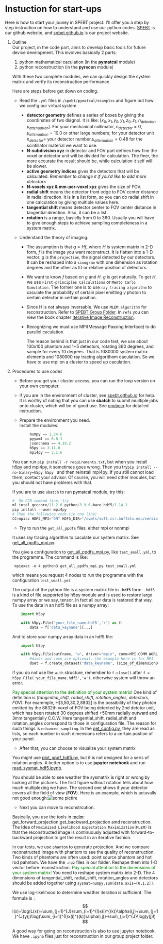 # Instuction for start-ups


Here is how to start your jouney in SPEBT project. I'll offer you a step by step instruction on how to understand and use our python codes. [SPEBT](https://github.com/spebt) is our github website, and [spbet.github.io](https://spebt.github.io) is our project website.


1. Outline    
    Our project, in the code part, aims to develop basic tools for future device development. This involves basically 2 parts: 

    1. python mathematical caculation (in the __pymatcal__ module)
    2. python reconstruction (in the __pyrecon__ module) 

    With these two complete modules, we can quickly design the system matrix and verify its reconstruction performance.
    

    Here are steps before get down on coding.
    
    - Read the `.yml` files in `/spebt/pymatcal/examples` and figure out how we config our virtual system. 
      * **detector geometry** defines a series of boxes by giving the coordinates of two diagnol. It is like: $[x_0,x_1,y_0,y_1,z_0,z_1,n_{detector},\mu_{attenuation}]$. For your mechanical collimator, $n_{detector}=0,\mu_{attenuation}=10.0$ or other large numbers; for your detector unit $n_
{detector}=$ your detector number,$\mu_
{attenuation}=0.48$ for the scintillator material we want to use.   
      * **N-subdivision xyz** in detector and FOV part defines how fine the voxel or detector unit will be divided for calculation. The finer, the more accurate the result should be, while calculation it self will be slower. 
      * **active geometry indices** gives the detectors that will be calculated. *Remember to change it if you'd like to add more detectors*    
      * **N-voxels xyz & mm-per-voxel xyz** gives the size of FOV.
      * **radial shift** means the detector front edge to FOV center distance in radial direction. It is in a list form, so you can do radial shift in one calculation by giving multiple values here.
      * **tangential shift** means detector center to FOV center distance in tangential direction. Also, it can be a list.
      *  **rotation** is a range, basiclly from 0 to 360. Usually you will have to give enough steps to achieve sampling completeness in a system matrix.

     - Understand the theory of imaging. 
        - The assumption is that $g=Hf$, where $H$ is system matrix in 2-D form, $f$ is the image you want reconstruct. It is flatten into a 1-D vector. $g$ is the `projection`, the signal detected by our detectors. It can be reshaped into a `sinogram` with one dimension as rotation degrees and the other as ID or relative position of detectors.
        - We want to know $f$ based on $g$ and $H$. $g$ is got naturally. To get $H$, we use `First-principles Calculations` or `Mento Carlo Simulation`. The former one is to use `ray tracing algorithm` to caculate the probability of certain pixel emitting $\gamma$ photon to certain detector in certain position.
        - Since H is not always inversable. We use `MLEM algorithm` for reconstruction. Refer to [SPEBT Group Folder](https://buffalo.app.box.com/s/8igfmj3s0k3k2sye6y2szqkh5tf1kaj8). In `refs` you can view the book chapter [Iterative Image Reconstruction](https://buffalo.app.box.com/s/8igfmj3s0k3k2sye6y2szqkh5tf1kaj8/file/1095150674546).

        -  Recognizing we must use MPI(Message Passing Interface) to do parallel caculation.  
     
             The reason behind is that just in our code test, we use about 100x100 phantom and 1~5 detectors, rotating 360 degrees, and sample for every 10 degrees. That is 1080000 system matrix elements and 1080000 ray tracing algorithom caculation. So we have to use mpi on a cluster to speed up caculation.

1.  Procedures to use codes
    - Before you get your cluster access, you can run the loop version on your own computer.

    - If you are in the environment of cluster, see [spebt.github.io](https://spebt.github.io) for help.   
        It is worthy of noting that you can use __sbatch__ to submit muiltiple jobs onto cluster, which will be of good use. See [onubccr](https://github.com/spebt/onubccr) for detailed instruction.

    - Prepare the environment you need.   
     Install the modules:    
    ```     python   
            numpy == 1.24.6     
            pyyaml == 6.0.1   
            jsonchema == 4.19.2  
            h5py == 3.11.0     
            mpi4py == 3.1.6      
    ```
    You can run `pip install -r requirements.txt`, but when you install h5py and mpi4py, it sometimes goes wrong. Then you try`pip install --no-binary=h5py h5py `  and then reinstall mpi4py. If you still cannot load them, contact your advisor. Of course, you will need other modules, but you should not have problems with that.    

    If you are to use `sbatch` to run pymatcal module, try this:

    ```Python
    #  On CCR comand line, try
    ml intel gcccore/11.2.0 python/3.9.6-bare hdf5/1.14.1
    pip install --user mpi4py
    # Then the following code (in one line)
    CC=mpicc HDF5_MPI="ON" HDF5_DIR="/cvmfs/soft.ccr.buffalo.edu/versions/2023.01/easybuild/software/avx512/MPI/intel/2022.0.1/impi/2021.5.0/hdf5/1.14.1" pip install --user --no-binary=h5py h5py  
    ```

    - Try to run the `get_all_ppdfs` files, either mpi or nonmpi
  
    It uses ray tracing algorithm to caculate our system matrix.
    See [get_all_ppdfs_mpi.py](/../examples/get_all_ppdfs_mpi.py).

    You give a configuration to [get_all_ppdfs_mpi.py](/../examples/get_all_ppdfs_mpi), like `test_small.yml`, to the programme. The command is like:

         mpiexec -n 4 python3 get_all_ppdfs_mpi.py test_small.yml

    which means you request 4 nodes to run the programme with the configuration `test_small.yml`

    The output of the python file is a system matrix file in __`.hdf5`__ form. `.hdf5` is a kind of file supported by h5py module and is used to restore large numpy array or we say, tensor. In fact all our data is restored that way. To use the data in an hdf5 file as a numpy array:
    ```python
        import h5py

        with h5py.File('your_file_name.hdf5','r') as f:
            data = f['data_keyname'][...]
    ```
    And to store your numpy array data in an hdf5 file:
    ```python
        import h5py

        with h5py.File(outFname, "w", driver="mpio", comm=MPI.COMM_WORLD) as f:
            #diver and comm are optional, the example here is for MPI
            dset = f.create_dataset("data_keyname", (size_of_dimension0,size_of_dimension1,size_of_dimension2), dtype = np.float64)
    ``` 
    If you do not use the `with` structure, remember to `f.close()` after `f = h5py.File('your_file_name.hdf5','w')`, otherwise system will throw an error.

    <span style="color:green">Pay special attention to the definition of your system matrix!</span> One kind of definition is *(tangential_shift, radial_shift, rotation_angles, detectors, FOV)*. For exammple, H[3,50,30,2,8832] is the possibility of the$\gamma$ photon emitted by the 8832th voxel of FOV being detected by 2nd detctor unit, which has been rotated 30 degrees shifted +50mm radially outward and 3mm tangentially C.C.W. Here tangential_shift, radial_shift and rotation_angles correspond to those in configuration file. The reason for such things is `enhanced sampling`. In the [get_config.py](spebt/pymatcal/pymatcal/get_config.py), they are read as lists, so each number in such dimensions refers to a certain postion of your panel.

    - After that, you can choose to visualize your system matrix

    You might use [plot_ppdf_hdf5.py](../examples/plot_ppdf_hdf5.py), but it is not designed for a seris of rotation angles. A better option is to use __jupyter notebook__ and run [read_sysmat_hdf5.ipynb](../examples/read_sysmat_hdf5.ipynb). 

    You should be able to see weather the sysmatrix is right or wrong by looking at the pictures. The first figure without rotation tells about how much multiplexing we have. The second one shows if your detector covers all the field of view (__FOV__). Here is an example, which is actuvally not good enough:![some pictire](./mdfiles/certain_sysmat.png)

    - Next you can move to reconstrcution.      
    
    Basically, you use the tools in [melm](spebt/pyrecon/pyrecon/mlem): get_forward_projection,get_backward_projection amd reconstruction. The Idea of `Maximized Likelihood Expectation Maximization(MLEM)` is that the reconstructed image is continuously adjusted with forward-to-backward projection to get the result in an iterative fashion. 


    In our tests, we use `phantom` to generate projection. And we compare reconstructed image with phantom to see the quality of reconstruction. Two kinds of phantoms are often used: point source phantom and hot rod pahntom. We have the `.npz` files in our folder. Reshape them into 1-D vector before reconstruction.
    <span style="color:green">Pay special attention to the dimensions of your system matrix!</span> You need to reshape system matrix into 2-D. The 4 dimensions of tangential_shift, radial_shift, rotation_angles and detectors should be added together using `sysmat=numpy.sum(data,axis=(0,1,2))`.     

    We use log-likelihood to determine weather iteration is sufficient. The formula is：
    $$
    l(x)=\log(L(x))=\sum_{j=1}^{J}\sum_{i=1}^{I}x(i)^{(k)}\alpha(i,j)+\sum_{j=1}^{J}y(j)\log(\sum_{i=1}^{I}x(i)^{(k)}\alpha(i,j))-\sum_{j=1}^{J}\log(y(j)!)
    $$

    A good way for going on reconstruction is also to use jupyter notebook. We have `.ipynb` files just for reconstruction in our group project folder. 
    

   
    
